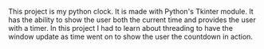 This project is my python clock. It is made with Python's Tkinter module. It has the ability to show the user both the current time and provides the user with a timer. In this project I had to learn about threading to have the window update as time went on to show the user the countdown in action. 
